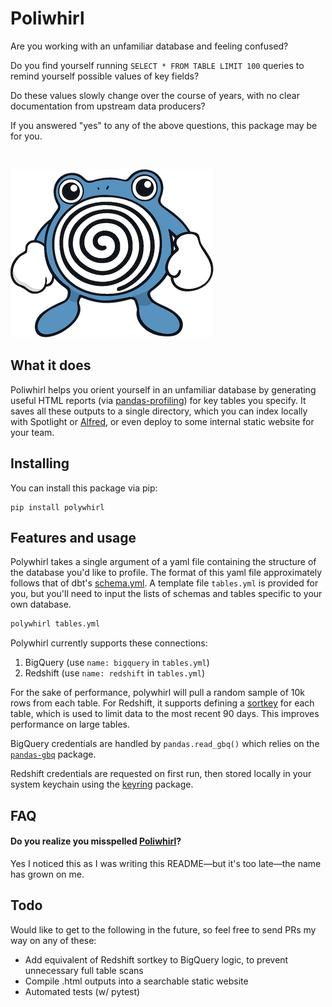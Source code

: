 # Poliwhirl

Are you working with an unfamiliar database and feeling confused?

Do you find yourself running `SELECT * FROM TABLE LIMIT 100` queries to remind yourself possible values of key fields?

Do these values slowly change over the course of years, with no clear documentation from upstream data producers?

If you answered "yes" to any of the above questions, this package may be for you. 

<br>

![Image of Poliwhirl pokemon](https://raw.githubusercontent.com/asdfgeoff/polywhirl/master/poliwhirl.png)


## What it does

Poliwhirl helps you orient yourself in an unfamiliar database by generating useful HTML reports (via [pandas-profiling](https://github.com/pandas-profiling/pandas-profiling)) for key tables you specify. It saves all these outputs to a single directory, which you can index locally with Spotlight or [Alfred](https://www.alfredapp.com/), or even deploy to some internal static website for your team.


## Installing

You can install this package via pip:

```
pip install polywhirl
```


## Features and usage

Polywhirl takes a single argument of a yaml file containing the structure of the database you'd like to profile. The format of this yaml file approximately follows that of dbt's [schema.yml](https://docs.getdbt.com/docs/schemayml-files). A template file `tables.yml` is provided for you, but you'll need to input the lists of schemas and tables specific to your own database.

```sh
polywhirl tables.yml
```


Polywhirl currently supports these connections:

1. BigQuery (use `name: bigquery` in `tables.yml`)
2. Redshift (use `name: redshift` in `tables.yml`)


For the sake of performance, polywhirl will pull a random sample of 10k rows from each table.
For Redshift, it supports defining a [sortkey](https://docs.aws.amazon.com/redshift/latest/dg/t_Sorting_data.html) for each table, which is used to limit data to the most recent 90 days. This improves performance on large tables.


BigQuery credentials are handled by `pandas.read_gbq()` which relies on the [`pandas-gbq`](https://pandas-gbq.readthedocs.io/en/latest/howto/authentication.html) package. 

Redshift credentials are requested on first run, then stored locally in your system keychain using the [keyring](https://github.com/jaraco/keyring#what-is-python-keyring-lib) package.


## FAQ

#### Do you realize you misspelled [Poliwhirl](https://bulbapedia.bulbagarden.net/wiki/Poliwhirl_(Pok%C3%A9mon))?

Yes I noticed this as I was writing this README—but it's too late—the name has grown on me. 


## Todo

Would like to get to the following in the future, so feel free to send PRs my way on any of these:

- Add equivalent of Redshift sortkey to BigQuery logic, to prevent unnecessary full table scans
- Compile .html outputs into a searchable static website
- Automated tests (w/ pytest)